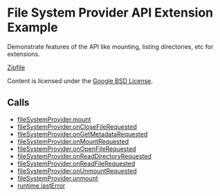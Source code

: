 
File System Provider API Extension Example
=======

Demonstrate features of the API like mounting, listing directories, etc for extensions.

[Zipfile](http://developer.chrome.com/extensions/examples/api/fileSystemProvider/basic.zip)

Content is licensed under the [Google BSD License](https://developers.google.com/open-source/licenses/bsd).

Calls
-----

* [fileSystemProvider.mount](https://developer.chrome.com/extensions/fileSystemProvider#method-mount)
* [fileSystemProvider.onCloseFileRequested](https://developer.chrome.com/extensions/fileSystemProvider#event-onCloseFileRequested)
* [fileSystemProvider.onGetMetadataRequested](https://developer.chrome.com/extensions/fileSystemProvider#event-onGetMetadataRequested)
* [fileSystemProvider.onMountRequested](https://developer.chrome.com/extensions/fileSystemProvider#event-onMountRequested)
* [fileSystemProvider.onOpenFileRequested](https://developer.chrome.com/extensions/fileSystemProvider#event-onOpenFileRequested)
* [fileSystemProvider.onReadDirectoryRequested](https://developer.chrome.com/extensions/fileSystemProvider#event-onReadDirectoryRequested)
* [fileSystemProvider.onReadFileRequested](https://developer.chrome.com/extensions/fileSystemProvider#event-onReadFileRequested)
* [fileSystemProvider.onUnmountRequested](https://developer.chrome.com/extensions/fileSystemProvider#event-onUnmountRequested)
* [fileSystemProvider.unmount](https://developer.chrome.com/extensions/fileSystemProvider#method-unmount)
* [runtime.lastError](https://developer.chrome.com/extensions/runtime#property-lastError)
